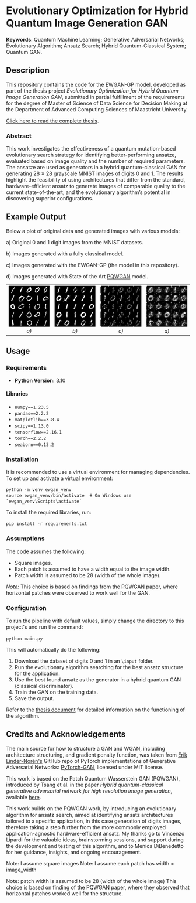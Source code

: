 # Evolutionary Optimization for Hybrid Quantum Image Generation GAN

**Keywords**: Quantum Machine Learning; Generative Adversarial Networks; Evolutionary Algorithm; Ansatz Search; 
Hybrid Quantum-Classical System; Quantum GAN.

## Description
This repository contains the code for the EWGAN-GP model, developed as part of the thesis project _Evolutionary Optimization for Hybrid Quantum Image Generation
GAN_, submitted in partial fulfillment of the requirements for the degree of Master of Science of Data Science for
Decision Making at the Department of Advanced Computing Sciences of Maastricht University.

<a href="https://biancamass.github.io/MasterThesis/massaccibianca_master_thesis.pdf" target="_blank"> Click here to read the complete thesis</a>.


### Abstract
This work investigates the effectiveness of a quantum mutation-based evolutionary search  strategy for identifying
better-performing ansatze, evaluated based on image quality and the number of required parameters.
The ansatze are used as generators in a hybrid quantum-classical GAN for generating 28 × 28 grayscale MNIST images of 
digits 0 and 1. The results highlight the feasibility of using architectures that differ from the standard, 
hardware-efficient ansatz to generate images of comparable quality to the current state-of-the-art, and the 
evolutionary algorithm’s potential in discovering superior configurations.

## Example Output

Below a plot of original data and generated images with various models:

a) Original 0 and 1 digit images from the MNIST datasets.

b) Images generated with a fully classical model.

c) Images generated with the EWGAN-GP (the model in this repository).

d) Images generated with State of the Art [PQWGAN](https://www.researchgate.net/publication/366528143_Hybrid_Quantum-Classical_Generative_Adversarial_Network_for_High_Resolution_Image_Generation) model.


<table>
  <tr>
    <td style="text-align:center;">
      <img src="images/REAL_FID.png" width="200"><br>
      <em>a)</em>
    </td>
    <td style="text-align:center;">
      <img src="images/Classic_FID.png" width="200"><br>
      <em>b)</em>
    </td>
    <td style="text-align:center;">
      <img src="images/F_04_L3_FID.png" width="200"><br>
      <em>c)</em>
    </td>
    <td style="text-align:center;">
      <img src="images/PQWGAN_FID.png" width="200"><br>
      <em>d)</em>
    </td>
  </tr>
</table>


## Usage

### Requirements

- **Python Version:** 3.10

#### Libraries
- `numpy==1.23.5`
- `pandas==2.2.2`
- `matplotlib==3.8.4`
- `scipy==1.13.0`
- `tensorflow==2.16.1`
- `torch==2.2.2`
- `seaborn==0.13.2`

### Installation

It is recommended to use a virtual environment for managing dependencies. To set up and activate a virtual environment:
```
python -m venv ewgan_venv
source ewgan_venv/bin/activate  # On Windows use `ewgan_venv\Scripts\activate`
```

To install the required libraries, run:
```
pip install -r requirements.txt
```

### Assumptions

The code assumes the following:
- Square images.
- Each patch is assumed to have a width equal to the image width.
- Patch width is assumed to be 28 (width of the whole image).

*Note:* This choice is based on findings from the [PQWGAN paper](https://www.researchgate.net/publication/366528143_Hybrid_Quantum-Classical_Generative_Adversarial_Network_for_High_Resolution_Image_Generation), where horizontal patches were observed to work well for the GAN.


### Configuration

To run the pipeline with default values, simply change the directory to this project's and run the command:

```python main.py```

This will automatically do the following:
1. Download the dataset of digits 0 and 1 in an `\input` folder.
2. Run the evolutionary algorithm searching for the best ansatz structure for the application.
3. Use the best found ansatz as the generator in a hybrid quantum GAN (classical discriminator).
4. Train the GAN on the training data.
5. Save the output.

Refer to the [thesis document](https://biancamass.github.io/MasterThesis/massaccibianca_master_thesis.pdf) 
for detailed information on the functioning of the algorithm.

## Credits and Acknowledgements

The main source for how to structure a GAN and WGAN, including architecture structuring, and 
gradient penalty function, was taken from [Erik Linder-Norén's](https://github.com/eriklindernoren) GitHub repo of
PyTorch implementations of Generative Adversarial Networks: [PyTorch-GAN](https://github.com/eriklindernoren/PyTorch-GAN), licensed under MIT license. 

This work is based on the Patch Quantum Wasserstein GAN (PQWGAN), introduced by Tsang et al. in the paper _Hybrid quantum-classical generative
adversarial network for high resolution image generation_, available [here](https://www.researchgate.net/publication/366528143_Hybrid_Quantum-Classical_Generative_Adversarial_Network_for_High_Resolution_Image_Generation). 

This work builds on the PQWGAN work, by introducing an evolutionary algorithm for ansatz search, aimed at identifying
ansatz architectures tailored to a specific application, in this case generation of digits images, therefore taking a 
step further from the more commonly employed application-agnostic hardware-efficient ansatz.
My thanks go to Vincenzo Lipardi for the valuable ideas, brainstorming sessions, and support during the development and testing of this algorithm,
and to Menica DiBenedetto for her guidance, insights, and ongoing encouragement.


Note: I assume square images
Note: I assume each patch has width = image_width

Note: patch width is assumed  to be 28 (width of the whole image)
This choice is based on finding of the PQWGAN paper, where they observed that
horizontal patches worked well for the structure.


